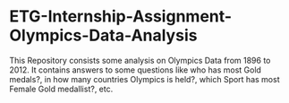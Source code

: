 # ETG-Internship-Assignment-Olympics-Data-Analysis
This Repository consists some analysis on Olympics Data from 1896 to 2012.
It contains answers to some questions like who has most Gold medals?, in how many countries Olympics is held?, which Sport has most Female Gold medallist?, etc. 

